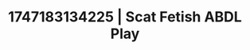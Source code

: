 ---
categories:
- Morning seduction
- Hand over mouth play
- Moonlit passion
- Lip biting
- Smudged makeup
image: /assets/images/1747183134225.jpg
layout: post
seo:
  description: Featured content with sensual ABDL Play, Scat Fetish. HD images available.
  keywords: ABDL Play, Scat Fetish
  og_image: /assets/images/1747183134225.jpg
  schema_type: VisualArtwork
tags:
- '#1747183134225'
- ABDL Play
- Scat Fetish
title: 1747183134225 | Scat Fetish ABDL Play
---